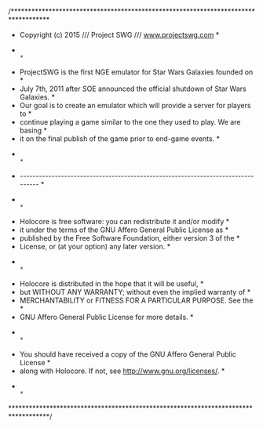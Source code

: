 /***********************************************************************************
* Copyright (c) 2015 /// Project SWG /// www.projectswg.com                        *
*                                                                                  *
* ProjectSWG is the first NGE emulator for Star Wars Galaxies founded on           *
* July 7th, 2011 after SOE announced the official shutdown of Star Wars Galaxies.  *
* Our goal is to create an emulator which will provide a server for players to     *
* continue playing a game similar to the one they used to play. We are basing      *
* it on the final publish of the game prior to end-game events.                    *
*                                                                                  *
* -------------------------------------------------------------------------------- *
*                                                                                  *
* Holocore is free software: you can redistribute it and/or modify                 *
* it under the terms of the GNU Affero General Public License as                   *
* published by the Free Software Foundation, either version 3 of the               *
* License, or (at your option) any later version.                                  *
*                                                                                  *
* Holocore is distributed in the hope that it will be useful,                      *
* but WITHOUT ANY WARRANTY; without even the implied warranty of                   *
* MERCHANTABILITY or FITNESS FOR A PARTICULAR PURPOSE.  See the                    *
* GNU Affero General Public License for more details.                              *
*                                                                                  *
* You should have received a copy of the GNU Affero General Public License         *
* along with Holocore.  If not, see <http://www.gnu.org/licenses/>.                *
*                                                                                  *
***********************************************************************************/